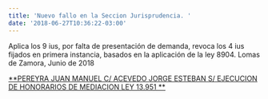```yaml
---
title: 'Nuevo fallo en la Seccion Jurisprudencia. '
date: '2018-06-27T10:36:22-03:00'
---
```

Aplica los 9 ius, por falta de presentación de demanda, revoca los 4 ius fijados en primera instancia, basados en la aplicación de la ley 8904.  Lomas de Zamora, Junio de 2018

[**PEREYRA JUAN MANUEL C/ ACEVEDO JORGE ESTEBAN S/ EJECUCION DE HONORARIOS DE MEDIACION LEY 13.951 **](/fallos/pereyra-juan-manuel-c-acevedo-jorge-esteban-s-ejecucion-de-honorarios-de-mediacion-ley-13-951/index.html)
